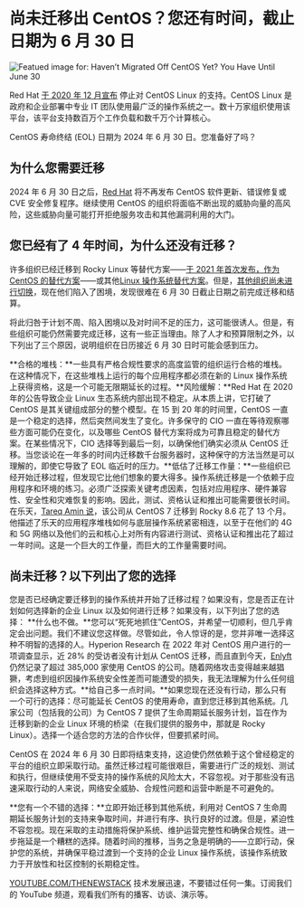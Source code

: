 # 尚未迁移出 CentOS？您还有时间，截止日期为 6 月 30 日

![Featued image for: Haven’t Migrated Off CentOS Yet? You Have Until June 30](https://cdn.thenewstack.io/media/2024/06/6cd1998b-rocket-launch-693236_1280-1024x682.jpg)

Red Hat [于 2020 年 12 月宣布](https://thenewstack.io/red-hat-deprecates-linux-centos-in-favor-of-a-streaming-edition/) 停止对 CentOS Linux 的支持。CentOS Linux 是政府和企业部署中专业 IT 团队使用最广泛的操作系统之一。数十万家组织使用该平台，该平台支持数百万个工作负载和数千万个计算核心。

CentOS 寿命终结 (EOL) 日期为 2024 年 6 月 30 日。您准备好了吗？

## 为什么您需要迁移

2024 年 6 月 30 日之后，[Red Hat](https://www.openshift.com/try?utm_content=inline+mention) 将不再发布 CentOS 软件更新、错误修复或 CVE 安全修复程序。继续使用 CentOS 的组织将面临不断出现的威胁向量的高风险，这些威胁向量可能打开拒绝服务攻击和其他漏洞利用的大门。

## 您已经有了 4 年时间，为什么还没有迁移？

许多组织已经迁移到 Rocky Linux 等替代方案——[于 2021 年首次发布，作为 CentOS 的替代方案](https://rockylinux.org/about/)——或其他[Linux 操作系统替代方案](https://thenewstack.io/where-to-turn-for-a-centos-replacement-heres-5-solid-linux-distros-to-check-out/)。但是，[其他组织尚未进行切换](https://thenewstack.io/red-hat-has-finally-given-centos-7-a-cloud-upgrade-plan/)，现在他们陷入了困境，发现很难在 6 月 30 日截止日期之前完成迁移和结算。

将此归咎于计划不周、陷入困境以及对时间不足的压力，这可能很诱人。但是，有些组织可能仍然需要完成迁移，这有一些正当理由。除了人才和预算限制之外，以下列出了三个原因，说明组织在日历接近 6 月 30 日时可能会感到压力。

**合格的堆栈：**一些具有严格合规性要求的高度监管的组织运行合格的堆栈。在这种情况下，在这些堆栈上运行的每个应用程序都必须在新的 Linux 操作系统上获得资格，这是一个可能无限期延长的过程。**风险缓解：**Red Hat 在 2020 年的公告导致企业 Linux 生态系统内部出现不稳定。从本质上讲，它打破了 CentOS 是其关键组成部分的整个模型。在 15 到 20 年的时间里，CentOS 一直是一个稳定的选择，然后突然间发生了变化。许多保守的 CIO 一直在等待观察哪些方面可能仍在变化，以及哪些 CentOS 替代方案将成为可靠且稳定的替代方案。在某些情况下，CIO 选择等到最后一刻，以确保他们确实必须从 CentOS 迁移。当您谈论在一年多的时间内迁移数千台服务器时，这种保守的方法当然是可以理解的，即使它导致了 EOL 临近时的压力。**低估了迁移工作量：**一些组织已经开始迁移过程，但发现它比他们想象的要大得多。操作系统迁移是一个依赖于应用程序和环境的练习。必须广泛探索关键考虑因素，包括对应用程序、硬件兼容性、安全性和灾难恢复的影响。因此，测试、资格认证和推出可能需要很长时间。在乐天，[Tareq Amin 说](https://the-mobile-network.com/2022/10/rakuten-goes-down-rocky-road-for-linux-os/)，该公司从 CentOS 7 迁移到 Rocky 8.6 花了 13 个月。他描述了乐天的应用程序堆栈如何与底层操作系统紧密相连，以至于在他们的 4G 和 5G 网络以及他们的云和核心上对所有内容进行测试、资格认证和推出花了超过一年时间。这是一个巨大的工作量，而巨大的工作量需要时间。

## 尚未迁移？以下列出了您的选择

您是否已经确定要迁移到的操作系统并开始了迁移过程？如果没有，您是否正在计划如何选择新的企业 Linux 以及如何进行迁移？如果没有，以下列出了您的选择：
**什么也不做。**您可以“死死地抓住”CentOS，并希望一切顺利，但几乎肯定会出问题。我们不建议您这样做。尽管如此，令人惊讶的是，您并非唯一选择这种不明智的选择的人。Hyperion Research 在 2022 年对 CentOS 用户进行的一项调查显示，近 28% 的受访者没有计划从 CentOS 迁移，而且直到今天，[Enlyft](https://enlyft.com/tech/products/centos) 仍然记录了超过 385,000 家使用 CentOS 的公司。随着网络攻击变得越来越猖獗，考虑到组织因操作系统安全性差而可能遭受的损失，我无法理解为什么任何组织会选择这种方式。**给自己多一点时间。**如果您现在还没有行动，那么只有一个可行的选择：尽可能延长 CentOS 的使用寿命，直到您迁移到其他系统。几家公司（包括我的公司）为 CentOS 7 提供了生命周期延长服务计划，旨在作为迁移到新的企业 Linux 环境的桥梁（在我们提供的服务中，那就是 Rocky Linux）。选择一个适合您的方法的合作伙伴，但要抓紧时间。

CentOS 在 2024 年 6 月 30 日即将结束支持，这迫使仍然依赖于这个曾经稳定的平台的组织立即采取行动。虽然迁移过程可能很艰巨，需要进行广泛的规划、测试和执行，但继续使用不受支持的操作系统的风险太大，不容忽视。对于那些没有迅速采取行动的人来说，网络安全威胁、合规性问题和运营中断是不可避免的。

**您有一个不错的选择：**立即开始迁移到其他系统，利用对 CentOS 7 生命周期延长服务计划的支持来争取时间，并进行有序、执行良好的过渡。但是，紧迫性不容忽视。现在采取的主动措施将保护系统、维护运营完整性和确保合规性。进一步拖延是一个糟糕的选择。随着时间的推移，当务之急是明确的——立即行动，保护您的系统，并确保平稳过渡到一个支持的企业 Linux 操作系统，该操作系统致力于开放性和社区控制的长期稳定性。

[YOUTUBE.COM/THENEWSTACK](https://youtube.com/thenewstack?sub_confirmation=1)
技术发展迅速，不要错过任何一集。订阅我们的 YouTube 频道，观看我们所有的播客、访谈、演示等。